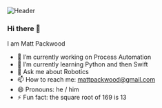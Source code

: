 ![Header](./your-header-image-name.png)


### Hi there 👋

I am Matt Packwood

- 🔭 I’m currently working on Process Automation
- 🌱 I’m currently learning Python and then Swift
- 💬 Ask me about Robotics
- 📫 How to reach me: mattpackwood@gmail.com
- 😄 Pronouns: he / him
- ⚡ Fun fact: the square root of 169 is 13


<!--
- 👯 I’m looking to collaborate on ...
- 🤔 I’m looking for help with ...

-->
